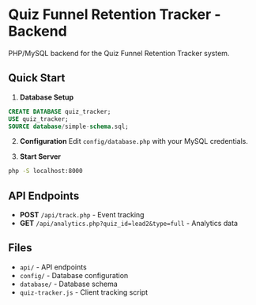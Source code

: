 # Quiz Funnel Retention Tracker - Backend

PHP/MySQL backend for the Quiz Funnel Retention Tracker system.

## Quick Start

1. **Database Setup**
```sql
CREATE DATABASE quiz_tracker;
USE quiz_tracker;
SOURCE database/simple-schema.sql;
```

2. **Configuration**
Edit `config/database.php` with your MySQL credentials.

3. **Start Server**
```bash
php -S localhost:8000
```

## API Endpoints

- **POST** `/api/track.php` - Event tracking
- **GET** `/api/analytics.php?quiz_id=lead2&type=full` - Analytics data

## Files

- `api/` - API endpoints
- `config/` - Database configuration  
- `database/` - Database schema
- `quiz-tracker.js` - Client tracking script 